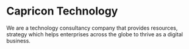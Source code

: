 # Capricon Technology

We are a technology consultancy company that provides resources, strategy which helps enterprises across the globe to thrive as a digital business.
